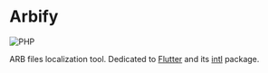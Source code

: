 # Arbify

![PHP](https://github.com/Arbify/Arbify/workflows/PHP/badge.svg)

ARB files localization tool. Dedicated to [Flutter](https://flutter.dev) and its [intl](https://pub.dev/packages/intl) package.
